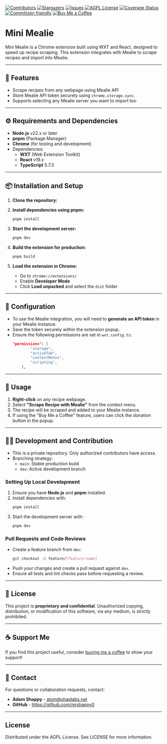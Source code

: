 [![Contributors][contributors-shield]][contributors-url]
[![Stargazers][stars-shield]][stars-url]
[![Issues][issues-shield]][issues-url]
[![AGPL License][license-shield]][license-url]
[![Coverage Status][coverage-shield]][coverage-url]
[![Commitizen friendly][commitizen-shield]][commitizen-url]
[![Buy Me a Coffee][coffee-shield]](#-support-me)

# Mini Mealie

Mini Mealie is a Chrome extension built using WXT and React, designed to speed up recipe scraping. This extension integrates with Mealie to scrape recipes and import into Mealie.

---

## 🚀 Features

- Scrape recipes from any webpage using Mealie API
- Store Mealie API token securely using `chrome.storage.sync`.
- Supports selecting any Mealie server you want to import too

---

## ⚙️ Requirements and Dependencies

- **Node.js** v22.x or later
- **pnpm** (Package Manager)
- **Chrome** (for testing and development)
- Dependencies:
    - **WXT** (Web Extension Toolkit)
    - **React** v19.x
    - **TypeScript** 5.7.3

---

## 📦 Installation and Setup

1. **Clone the repository:**

2. **Install dependencies using pnpm:**

    ```bash
    pnpm install
    ```

3. **Start the development server:**

    ```bash
    pnpm dev
    ```

4. **Build the extension for production:**

    ```bash
    pnpm build
    ```

5. **Load the extension in Chrome:**
    - Go to `chrome://extensions/`
    - Enable **Developer Mode**
    - Click **Load unpacked** and select the `dist` folder

---

## 🔑 Configuration

- To use the Mealie integration, you will need to **generate an API token** in your Mealie instance.
- Save the token securely within the extension popup.
- Ensure the following permissions are set in `wxt.config.ts`:
    ```json
    "permissions": [
            "storage",
            "activeTab",
            "contextMenus",
            "scripting",
        ],
    ```

---

## 🚀 Usage

1. **Right-click** on any recipe webpage.
2. Select **"Scrape Recipe with Mealie"** from the context menu.
3. The recipe will be scraped and added to your Mealie instance.
4. If using the "Buy Me a Coffee" feature, users can click the donation button in the popup.

---

## 👨‍💻 Development and Contribution

- This is a private repository. Only authorized contributors have access.
- Branching strategy:
    - `main`: Stable production build
    - `dev`: Active development branch

### Setting Up Local Development

1. Ensure you have **Node.js** and **pnpm** installed.
2. Install dependencies with:
    ```bash
    pnpm install
    ```
3. Start the development server with:
    ```bash
    pnpm dev
    ```

### Pull Requests and Code Reviews

- Create a feature branch from `dev`:
    ```bash
    git checkout -b feature/[feature-name]
    ```
- Push your changes and create a pull request against `dev`.
- Ensure all tests and lint checks pass before requesting a review.

---

## 📄 License

This project is **proprietary and confidential**. Unauthorized copying, distribution, or modification of this software, via any medium, is strictly prohibited.

---

## ☕ Support Me

If you find this project useful, consider [buying me a coffee](https://www.buymeacoffee.com/atomos) to show your support!

---

## 📧 Contact

For questions or collaboration requests, contact:

- **Adam Shappy** - atom@shaplabs.net
- **GitHub** - https://github.com/mrshappy0

---

## License

Distributed under the AGPL License. See LICENSE for more information.

[contributors-shield]: https://img.shields.io/github/contributors/mrshappy0/mini-mealie.svg?style=for-the-badge
[contributors-url]: https://github.com/mrshappy0/mini-mealie/graphs/contributors
[stars-shield]: https://img.shields.io/github/stars/mrshappy0/mini-mealie.svg?style=for-the-badge
[stars-url]: https://github.com/mrshappy0/mini-mealie/stargazers
[issues-shield]: https://img.shields.io/github/issues-raw/mrshappy0/mini-mealie.svg?style=for-the-badge
[issues-url]: https://github.com/mrshappy0/mini-mealie/issues
[license-shield]: https://img.shields.io/github/license/mrshappy0/mini-mealie.svg?style=for-the-badge
[license-url]: https://github.com/mrshappy0/mini-mealie/blob/main/LICENSE
[coverage-shield]: https://img.shields.io/endpoint?url=https://adam-shappy.com/mini-mealie/coverage-badge.json&style=for-the-badge
[coverage-url]: https://adam-shappy.com/mini-mealie/coverage-badge.json
[commitizen-shield]: https://img.shields.io/badge/commitizen-friendly-brightgreen.svg?style=for-the-badge
[commitizen-url]: http://commitizen.github.io/cz-cli/
<!-- [coffee-shield]: https://img.shields.io/badge/Buy%20Me%20a%20Coffee-8A2BE2.svg?style=for-the-badge -->
[coffee-shield]: https://img.shields.io/badge/Buy%20Me%20a%20Coffee-FF813F.svg?style=for-the-badge&logo=buy-me-a-coffee